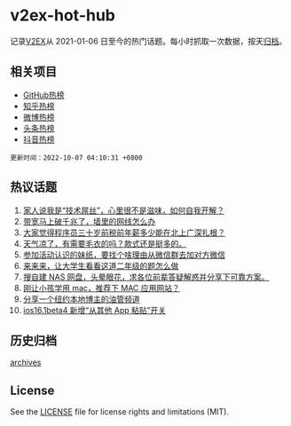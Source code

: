 # v2ex-hot-hub

 记录[V2EX](https://www.v2ex.com/)从 2021-01-06 日至今的热门话题。每小时抓取一次数据，按天[归档](archives)。
 
 ## 相关项目

- [GitHub热榜](https://github.com/lonnyzhang423/github-hot-hub)
- [知乎热榜](https://github.com/lonnyzhang423/zhihu-hot-hub)
- [微博热榜](https://github.com/lonnyzhang423/weibo-hot-hub)
- [头条热榜](https://github.com/lonnyzhang423/toutiao-hot-hub)
- [抖音热榜](https://github.com/lonnyzhang423/douyin-hot-hub)


 `更新时间：2022-10-07 04:10:31 +0800`

## 热议话题

1. [家人说我是“技术屌丝”，心里很不是滋味，如何自我开解？](https://www.v2ex.com/t/884871)
1. [带宽马上破千兆了，墙里的网线怎么办](https://www.v2ex.com/t/884849)
1. [大家觉得程序员三十岁前税前年薪多少能在北上广深扎根？](https://www.v2ex.com/t/884858)
1. [天气凉了，有需要毛衣的吗？款式还是挺多的。](https://www.v2ex.com/t/884846)
1. [参加活动认识的妹纸，要找个啥理由从微信群去加对方微信](https://www.v2ex.com/t/884889)
1. [来来来，让大学生看看这道二年级的题怎么做](https://www.v2ex.com/t/884835)
1. [搜自建 NAS 网盘，头晕眼花，求各位前辈答疑解惑并分享下可靠方案。](https://www.v2ex.com/t/884857)
1. [刚让小孩学用 mac，推荐下 MAC 应用网站？](https://www.v2ex.com/t/884915)
1. [分享一个纽约本地博主的油管频道](https://www.v2ex.com/t/884851)
1. [ios16.1beta4 新增“从其他 App 粘贴”开关](https://www.v2ex.com/t/884865)

## 历史归档

[archives](archives)

## License

See the [LICENSE](LICENSE) file for license rights and limitations (MIT).
